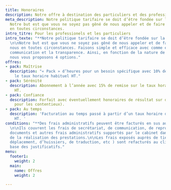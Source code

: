 ```yaml
---
title: Honoraires
description: Notre offre à destination des particuliers et des professionnels
meta_description: Notre politique tarifaire se doit d’être fondée sur la confiance.
  Notre but est que vous ne soyez pas gêné de nous appeler et de faire appel à nous
  en toutes circonstances.
intro_titre: Pour les professionels et les particuliers
intro_texte: "**Notre politique tarifaire se doit d’être fondée sur la confiance.**
  \n\nNotre but est que vous ne soyez pas gêné de nous appeler et de faire appel à
  nous en toutes circonstances. Faisons simple et efficace avec comme engagement la
  communication et la transparence. Ainsi, en fonction de la nature de votre dossier,
  nous vous proposons 4 options."
offres:
- pack: Maîtrise
  description: "« Pack » d’heures pour un besoin spécifique avec 10% de remise sur
    le taux horaire habituel HT."
- pack: Sérénité
  description: Abonnement à l’année avec 15% de remise sur le taux horaire habituel
    HT.
- pack: Confiance
  description: Forfait avec éventuellement honoraires de résultat sur devis (majoritairement
    pour les contentieux).
- pack: Au temps
  description: 'Facturation au temps passé à partir d’un taux horaire de 250 Euros
    HT. '
conditions: "**Des frais administratifs peuvent être facturés en sus au client.**
  \n\nIls couvrent les frais de secrétariat, de communication, de reproduction de
  documents et autres frais administratifs supportés par le cabinet dans le cadre
  de la réalisation des prestations.\n\nLes frais exposés auprès de tiers (frais de
  déplacement, d’huissiers, de traduction, etc ) sont refacturés au client sur la
  base des justificatifs."
menu:
  footer1:
    weight: 2
  main:
    name: Offres
    weight: 2

---
```

